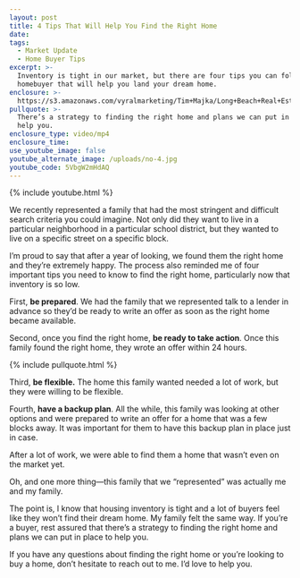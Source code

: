 ```yaml
---
layout: post
title: 4 Tips That Will Help You Find the Right Home
date:
tags:
  - Market Update
  - Home Buyer Tips
excerpt: >-
  Inventory is tight in our market, but there are four tips you can follow as a
  homebuyer that will help you land your dream home.
enclosure: >-
  https://s3.amazonaws.com/vyralmarketing/Tim+Majka/Long+Beach+Real+Estate+Agent-+4+Tips+That+Will+Help+You+Find+the+Right+Home.mp4
pullquote: >-
  There’s a strategy to finding the right home and plans we can put in place to
  help you.
enclosure_type: video/mp4
enclosure_time:
use_youtube_image: false
youtube_alternate_image: /uploads/no-4.jpg
youtube_code: 5VbgW2mHdAQ
---
```



{% include youtube.html %}

We recently represented a family that had the most stringent and difficult search criteria you could imagine. Not only did they want to live in a particular neighborhood in a particular school district, but they wanted to live on a specific street on a specific block.

I’m proud to say that after a year of looking, we found them the right home and they’re extremely happy. The process also reminded me of four important tips you need to know to find the right home, particularly now that inventory is so low.

First, **be prepared**. We had the family that we represented talk to a lender in advance so they’d be ready to write an offer as soon as the right home became available.

Second, once you find the right home, **be ready to take action**. Once this family found the right home, they wrote an offer within 24 hours.

{% include pullquote.html %}

Third, **be flexible.** The home this family wanted needed a lot of work, but they were willing to be flexible.

Fourth, **have a backup plan**. All the while, this family was looking at other options and were prepared to write an offer for a home that was a few blocks away. It was important for them to have this backup plan in place just in case.

After a lot of work, we were able to find them a home that wasn’t even on the market yet.

Oh, and one more thing—this family that we “represented” was actually me and my family.

The point is, I know that housing inventory is tight and a lot of buyers feel like they won’t find their dream home. My family felt the same way. If you’re a buyer, rest assured that there’s a strategy to finding the right home and plans we can put in place to help you.

If you have any questions about finding the right home or you’re looking to buy a home, don’t hesitate to reach out to me. I’d love to help you.